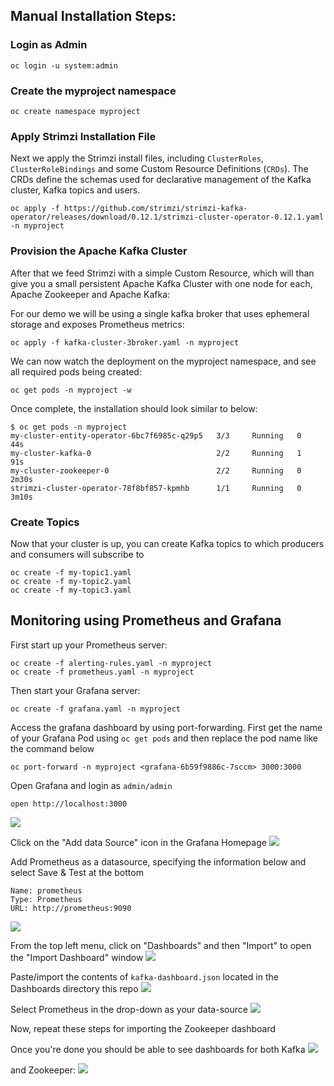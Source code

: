 ## Manual Installation Steps:

### Login as Admin
```
oc login -u system:admin
```

### Create the myproject namespace
```
oc create namespace myproject
```

### Apply Strimzi Installation File
Next we apply the Strimzi install files, including `ClusterRoles`, `ClusterRoleBindings` and some Custom Resource Definitions (`CRDs`). The CRDs define the schemas used for declarative management of the Kafka cluster, Kafka topics and users.

```
oc apply -f https://github.com/strimzi/strimzi-kafka-operator/releases/download/0.12.1/strimzi-cluster-operator-0.12.1.yaml -n myproject
```

### Provision the Apache Kafka Cluster
After that we feed Strimzi with a simple Custom Resource, which will than give you a small persistent Apache Kafka Cluster with one node for each, Apache Zookeeper and Apache Kafka:

For our demo we will be using a single kafka broker that uses ephemeral storage and exposes Prometheus metrics:
```
oc apply -f kafka-cluster-3broker.yaml -n myproject
```

We can now watch the deployment on the myproject namespace, and see all required pods being created:
```
oc get pods -n myproject -w
```

Once complete, the installation should look similar to below:
```
$ oc get pods -n myproject
my-cluster-entity-operator-6bc7f6985c-q29p5   3/3     Running   0          44s
my-cluster-kafka-0                            2/2     Running   1          91s
my-cluster-zookeeper-0                        2/2     Running   0          2m30s
strimzi-cluster-operator-78f8bf857-kpmhb      1/1     Running   0          3m10s
```

### Create Topics
Now that your cluster is up, you can create Kafka topics to which producers and consumers will subscribe to
```
oc create -f my-topic1.yaml
oc create -f my-topic2.yaml
oc create -f my-topic3.yaml
```

## Monitoring using Prometheus and Grafana
First start up your Prometheus server:
```
oc create -f alerting-rules.yaml -n myproject
oc create -f prometheus.yaml -n myproject
```

Then start your Grafana server:
```
oc create -f grafana.yaml -n myproject
```

Access the grafana dashboard by using port-forwarding. First get the name of your Grafana Pod using `oc get pods` and then replace the pod name like the command below
```
oc port-forward -n myproject <grafana-6b59f9886c-7sccm> 3000:3000
```

Open Grafana and login as `admin/admin`
```
open http://localhost:3000
```
![](https://github.com/ably77/RH-demos/blob/master/strimzi-0.12.1/resources/grafana1.png)

Click on the "Add data Source" icon in the Grafana Homepage
![](https://github.com/ably77/RH-demos/blob/master/strimzi-0.12.1/resources/grafana2.png)

Add Prometheus as a datasource, specifying the information below and select Save & Test at the bottom
```
Name: prometheus
Type: Prometheus
URL: http://prometheus:9090
```

![](https://github.com/ably77/RH-demos/blob/master/strimzi-0.12.1/resources/grafana4.png)

From the top left menu, click on "Dashboards" and then "Import" to open the "Import Dashboard" window
![](https://github.com/ably77/RH-demos/blob/master/strimzi-0.12.1/resources/grafana5.png)

Paste/import the contents of `kafka-dashboard.json` located in the Dashboards directory this repo
![](https://github.com/ably77/RH-demos/blob/master/strimzi-0.12.1/resources/grafana6.png)

Select Prometheus in the drop-down as your data-source
![](https://github.com/ably77/RH-demos/blob/master/strimzi-0.12.1/resources/grafana7.png)

Now, repeat these steps for importing the Zookeeper dashboard

Once you're done you should be able to see dashboards for both Kafka
![](https://github.com/ably77/RH-demos/blob/master/strimzi-0.12.1/resources/dashboard1.png)

and Zookeeper:
![](https://github.com/ably77/RH-demos/blob/master/strimzi-0.12.1/resources/dashboard2.png)
